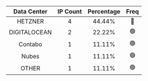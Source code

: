 | Data Center | IP Count | Percentage | Freq |
|:------------:|:--------:|:-----------:|:-----:|
| HETZNER | 4 | 44.44% | 🔴 |
| DIGITALOCEAN | 2 | 22.22% | 🟢 |
| Contabo | 1 | 11.11% | 🟢 |
| Nubes | 1 | 11.11% | 🟢 |
| OTHER | 1 | 11.11% | 🟢 |